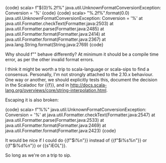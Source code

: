 {code}
scala> f"${0}%.2f%"
java.util.UnknownFormatConversionException: Conversion = '%'
{code}
{code}
scala> "%.2f%".format(0.0)
java.util.UnknownFormatConversionException: Conversion = '%'
	at java.util.Formatter.checkText(Formatter.java:2503)
	at java.util.Formatter.parse(Formatter.java:2485)
	at java.util.Formatter.format(Formatter.java:2414)
	at java.util.Formatter.format(Formatter.java:2367)
	at java.lang.String.format(String.java:2769)
{code}

Why should f"" behave differently?
At minimum it should be a compile time error, as per the other invalid format errors.

I think it might be worth a trip to scala-language or scala-sips to find a consensus. Personally, I'm not strongly attached to the 2.10.x behaviour. One way or another, we should explicitly tests this, document the decision in the Scaladoc for {{f}}, and in http://docs.scala-lang.org/overviews/core/string-interpolation.html.


Escaping it is also broken:

{code}
scala> f"%%"
java.util.UnknownFormatConversionException: Conversion = '%'
	at java.util.Formatter.checkText(Formatter.java:2547)
	at java.util.Formatter.parse(Formatter.java:2533)
	at java.util.Formatter.format(Formatter.java:2469)
	at java.util.Formatter.format(Formatter.java:2423)
{code}

It would be nice if I could do {{f"$i%n"}} instead of  {{f"$i%s%n"}} or {{f"$i%d%n"}} or {{s"$i$EOL"}}.

So long as we're on a trip to sip.
